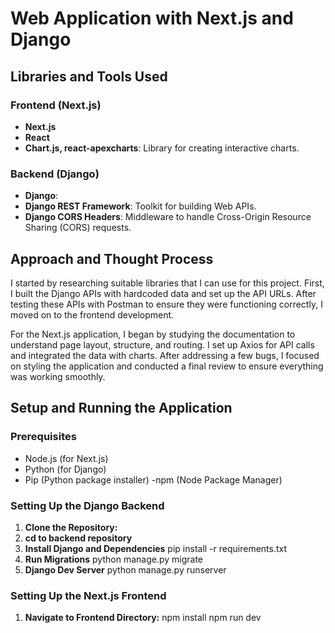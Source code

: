 # Web Application with Next.js and Django

## Libraries and Tools Used

### Frontend (Next.js)
- **Next.js**
- **React**
- **Chart.js, react-apexcharts**: Library for creating interactive charts.

### Backend (Django)
- **Django**: 
- **Django REST Framework**: Toolkit for building Web APIs.
- **Django CORS Headers**: Middleware to handle Cross-Origin Resource Sharing (CORS) requests.

## Approach and Thought Process
I started by researching suitable libraries that I can use for this project. First, I built the Django APIs with hardcoded data and set up the API URLs. After testing these APIs with Postman to ensure they were functioning correctly, I moved on to the frontend development.

For the Next.js application, I began by studying the documentation to understand page layout, structure, and routing. I set up Axios for API calls and integrated the data with charts. After addressing a few bugs, I focused on styling the application and conducted a final review to ensure everything was working smoothly.

## Setup and Running the Application

### Prerequisites
- Node.js (for Next.js)
- Python (for Django)
- Pip (Python package installer)
-npm (Node Package Manager)

### Setting Up the Django Backend

1. **Clone the Repository:**
2. **cd to backend repository**
3. **Install Django and Dependencies**
    pip install -r requirements.txt
4. **Run Migrations**
    python manage.py migrate
5. **Django Dev Server**
    python manage.py runserver

### Setting Up the Next.js Frontend

1. **Navigate to Frontend Directory:**
    npm install
    npm run dev

